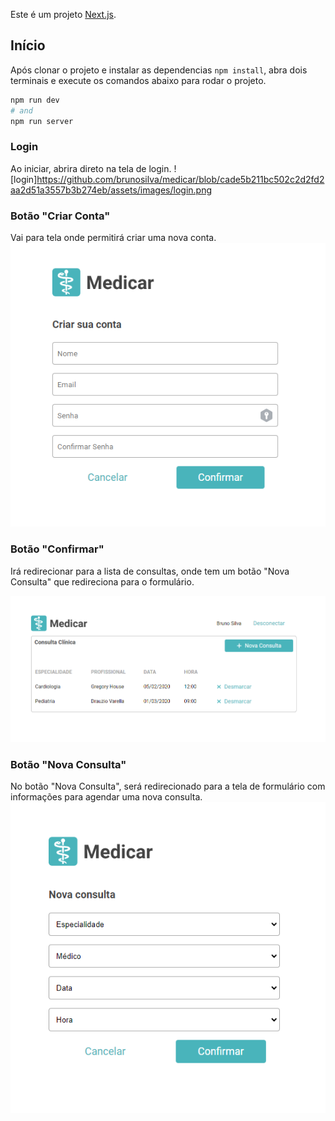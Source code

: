 Este é um projeto [Next.js](https://nextjs.org/).

## Início

Após clonar o projeto e instalar as dependencias ```npm install```, abra dois terminais e execute os comandos abaixo para rodar o projeto.

```bash
npm run dev
# and
npm run server
```

### Login

Ao iniciar, abrira direto na tela de login.
![login]https://github.com/brunosilva/medicar/blob/cade5b211bc502c2d2fd2aa2d51a3557b3b274eb/assets/images/login.png


### Botão "Criar Conta"

Vai para tela onde permitirá criar uma nova conta.
![criar_conta](https://github.com/brunosilva/medicar/blob/cade5b211bc502c2d2fd2aa2d51a3557b3b274eb/assets/images/criar_conta.png)


### Botão "Confirmar"

Irá redirecionar para a lista de consultas, onde tem um botão "Nova Consulta" que redireciona para o formulário.

![tabela](https://github.com/brunosilva/medicar/blob/cade5b211bc502c2d2fd2aa2d51a3557b3b274eb/assets/images/tabela.png)

### Botão "Nova Consulta"

No botão "Nova Consulta", será redirecionado para a tela de formulário com informações para agendar uma nova consulta.
![nova_consulta](https://github.com/brunosilva/medicar/blob/cade5b211bc502c2d2fd2aa2d51a3557b3b274eb/assets/images/nova_consulta.png)

